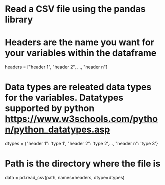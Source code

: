 # Read a CSV file using the pandas library
# Headers are the name you want for your variables within the dataframe
headers = ["header 1", "header 2", ..., "header n"]
# Data types are releated data types for the variables. Datatypes supported by python https://www.w3schools.com/python/python_datatypes.asp
dtypes = {"header 1": 'type 1', "header 2": 'type 2',..., "header n": 'type 3'}
# Path is the directory where the file is
data = pd.read_csv(path, names=headers, dtype=dtypes)
